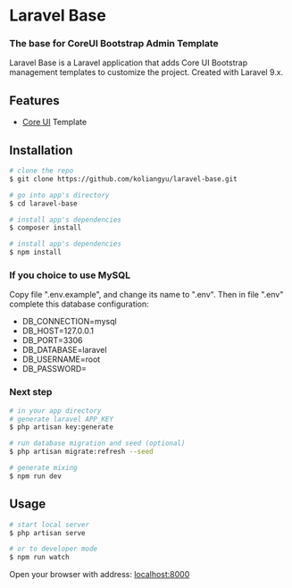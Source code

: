 # Laravel Base

### The base for CoreUI Bootstrap Admin Template

Laravel Base is a Laravel application that adds Core UI Bootstrap management templates to customize the project.
Created with Laravel 9.x.

## Features

- [Core UI](https://coreui.io/) Template

## Installation

``` bash
# clone the repo
$ git clone https://github.com/koliangyu/laravel-base.git

# go into app's directory
$ cd laravel-base

# install app's dependencies
$ composer install

# install app's dependencies
$ npm install

```
### If you choice to use MySQL

Copy file ".env.example", and change its name to ".env".
Then in file ".env" complete this database configuration:
* DB_CONNECTION=mysql
* DB_HOST=127.0.0.1
* DB_PORT=3306
* DB_DATABASE=laravel
* DB_USERNAME=root
* DB_PASSWORD=

### Next step

``` bash
# in your app directory
# generate laravel APP_KEY
$ php artisan key:generate

# run database migration and seed (optional)
$ php artisan migrate:refresh --seed

# generate mixing
$ npm run dev
```

## Usage

``` bash
# start local server
$ php artisan serve

# or to developer mode
$ npm run watch
```

Open your browser with address: [localhost:8000](localhost:8000)  
